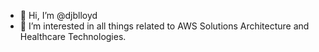- 👋 Hi, I’m @djblloyd
- 👀 I’m interested in all things related to AWS Solutions Architecture and Healthcare Technologies.
